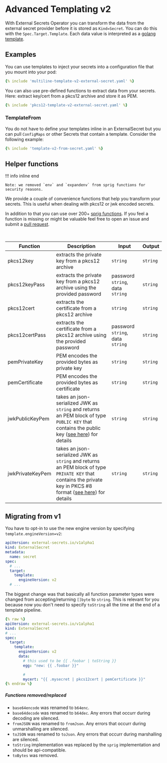 # Advanced Templating v2

With External Secrets Operator you can transform the data from the external secret provider before it is stored as `Kind=Secret`. You can do this with the `Spec.Target.Template`. Each data value is interpreted as a [golang template](https://golang.org/pkg/text/template/).

## Examples

You can use templates to inject your secrets into a configuration file that you mount into your pod:
``` yaml
{% include 'multiline-template-v2-external-secret.yaml' %}
```

You can also use pre-defined functions to extract data from your secrets. Here: extract key/cert from a pkcs12 archive and store it as PEM.
``` yaml
{% include 'pkcs12-template-v2-external-secret.yaml' %}
```

### TemplateFrom

You do not have to define your templates inline in an ExternalSecret but you can pull `ConfigMaps` or other Secrets that contain a template. Consider the following example:

``` yaml
{% include 'template-v2-from-secret.yaml' %}
```

## Helper functions
!!! info inline end

    Note: we removed `env` and `expandenv` from sprig functions for security reasons.

We provide a couple of convenience functions that help you transform your secrets. This is useful when dealing with pkcs12 or jwk encoded secrets.

In addition to that you can use over 200+ [sprig functions](http://masterminds.github.io/sprig/). If you feel a function is missing or might be valuable feel free to open an issue and submit a [pull request](contributing-process.md#submitting-a-pull-request).

<br/>

| Function       | Description                                                                | Input                            | Output        |
| -------------- | -------------------------------------------------------------------------- | -------------------------------- | ------------- |
| pkcs12key      | extracts the private key from a pkcs12 archive                             | `string`                         | `string`      |
| pkcs12keyPass  | extracts the private key from a pkcs12 archive using the provided password | password `string`, data `string` | `string`      |
| pkcs12cert     | extracts the certificate from a pkcs12 archive                             | `string`                         | `string`      |
| pkcs12certPass | extracts the certificate from a pkcs12 archive using the provided password | password `string`, data `string` | `string`      |
| pemPrivateKey  | PEM encodes the provided bytes as private key                              | `string`                         | `string`      |
| pemCertificate | PEM encodes the provided bytes as certificate                              | `string`                         | `string`      |
| jwkPublicKeyPem | takes an json-serialized JWK as `string` and returns an PEM block of type `PUBLIC KEY` that contains the public key ([see here](https://golang.org/pkg/crypto/x509/#MarshalPKIXPublicKey)) for details | `string`                         | `string`      |
| jwkPrivateKeyPem | takes an json-serialized JWK as `string` and returns an PEM block of type `PRIVATE KEY` that contains the private key in PKCS #8 format ([see here](https://golang.org/pkg/crypto/x509/#MarshalPKCS8PrivateKey)) for details | `string`                         | `string`      |

## Migrating from v1

You have to opt-in to use the new engine version by specifying `template.engineVersion=v2`:
```yaml
apiVersion: external-secrets.io/v1alpha1
kind: ExternalSecret
metadata:
  name: secret
spec:
  # ...
  target:
    template:
      engineVersion: v2
  # ...
```

The biggest change was that basically all function parameter types were changed from accepting/returning `[]byte` to `string`. This is relevant for you because now you don't need to specify `toString` all the time at the end of a template pipeline.

```yaml
{% raw %}
apiVersion: external-secrets.io/v1alpha1
kind: ExternalSecret
# ...
spec:
  target:
    template:
      engineVersion: v2
      data:
        # this used to be {{ .foobar | toString }}
        egg: "new: {{ .foobar }}"

        #
        mycert: "{{ .mysecret | pkcs12cert | pemCertificate }}"
{% endraw %}
```

##### Functions removed/replaced

* `base64encode` was renamed to `b64enc`.
* `base64decode` was renamed to `b64dec`. Any errors that occurr during decoding are silenced.
* `fromJSON` was renamed to `fromJson`. Any errors that occurr during unmarshalling are silenced.
* `toJSON` was renamed to `toJson`. Any errors that occurr during marshalling are silenced.
* `toString` implementation was replaced by the `sprig` implementation and should be api-compatible.
* `toBytes` was removed.

